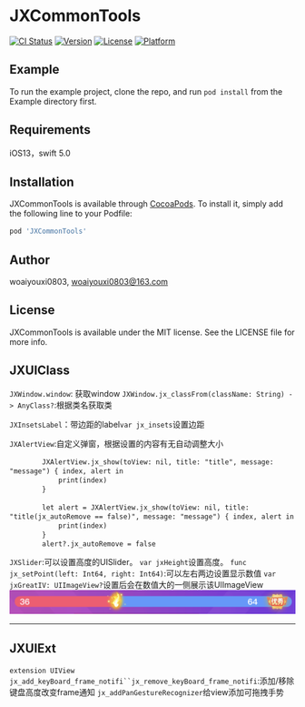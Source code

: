# JXCommonTools

[![CI Status](https://img.shields.io/travis/m1/JXCommonTools.svg?style=flat)](https://travis-ci.org/m1/JXCommonTools)
[![Version](https://img.shields.io/cocoapods/v/JXCommonTools.svg?style=flat)](https://cocoapods.org/pods/JXCommonTools)
[![License](https://img.shields.io/cocoapods/l/JXCommonTools.svg?style=flat)](https://cocoapods.org/pods/JXCommonTools)
[![Platform](https://img.shields.io/cocoapods/p/JXCommonTools.svg?style=flat)](https://cocoapods.org/pods/JXCommonTools)

## Example

To run the example project, clone the repo, and run `pod install` from the Example directory first.

## Requirements

iOS13，swift 5.0

## Installation

JXCommonTools is available through [CocoaPods](https://cocoapods.org). To install
it, simply add the following line to your Podfile:

```ruby
pod 'JXCommonTools'
```

## Author

woaiyouxi0803, woaiyouxi0803@163.com

## License

JXCommonTools is available under the MIT license. See the LICENSE file for more info.

## JXUIClass

`JXWindow.window`: 获取window
`JXWindow.jx_classFrom(className: String) -> AnyClass?`:根据类名获取类

`JXInsetsLabel`：带边距的label`var jx_insets`设置边距

`JXAlertView`:自定义弹窗，根据设置的内容有无自动调整大小
```
        JXAlertView.jx_show(toView: nil, title: "title", message: "message") { index, alert in
            print(index)
        }
        
        let alert = JXAlertView.jx_show(toView: nil, title: "title(jx_autoRemove == false)", message: "message") { index, alert in
            print(index)
        }
        alert?.jx_autoRemove = false
```

`JXSlider`:可以设置高度的UISlider。
`var jxHeight`设置高度。
`func jx_setPoint(left: Int64, right: Int64)`:可以左右两边设置显示数值
`var jxGreatIV: UIImageView?`设置后会在数值大的一侧展示该UIImageView
![./pic/JXSlider.png](https://github.com/woaiyouxi0803/JXCommonTools/blob/main/pic/JXSlider.png?raw=true)

---

## JXUIExt

`extension UIView`
`jx_add_keyBoard_frame_notifi``jx_remove_keyBoard_frame_notifi`:添加/移除键盘高度改变frame通知
`jx_addPanGestureRecognizer`给view添加可拖拽手势


